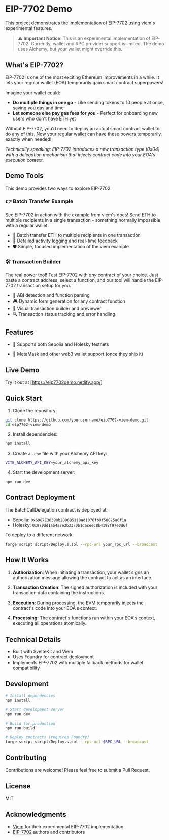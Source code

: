 # EIP-7702 Demo

 This project demonstrates the implementation of [EIP-7702](https://eips.ethereum.org/EIPS/eip-7702) using viem's experimental features.

> ⚠️ **Important Notice**: This is an experimental implementation of EIP-7702. Currently, wallet and RPC provider support is limited. The demo uses Alchemy, but your wallet might override this.

## What's EIP-7702?

EIP-7702 is one of the most exciting Ethereum improvements in a while. It lets your regular wallet (EOA) temporarily gain smart contract superpowers!

Imagine your wallet could:
- **Do multiple things in one go** - Like sending tokens to 10 people at once, saving you gas and time
- **Let someone else pay gas fees for you** - Perfect for onboarding new users who don't have ETH yet

Without EIP-7702, you'd need to deploy an actual smart contract wallet to do any of this. Now your regular wallet can have these powers temporarily, exactly when needed!

*Technically speaking: EIP-7702 introduces a new transaction type (0x04) with a delegation mechanism that injects contract code into your EOA's execution context.*

## Demo Tools

This demo provides two ways to explore EIP-7702:

### 👉 Batch Transfer Example

See EIP-7702 in action with the example from viem's docs! Send ETH to multiple recipients in a single transaction - something normally impossible with a regular wallet.

- 🔄 Batch transfer ETH to multiple recipients in one transaction
- 📝 Detailed activity logging and real-time feedback
- 🛡️ Simple, focused implementation of the viem example

### 🛠️ Transaction Builder

The real power tool! Test EIP-7702 with *any* contract of your choice. Just paste a contract address, select a function, and our tool will handle the EIP-7702 transaction setup for you.

- 📄 ABI detection and function parsing
- 🎮 Dynamic form generation for any contract function
- 📱 Visual transaction builder and previewer
- 🔍 Transaction status tracking and error handling

## Features

- 🔌 Supports both Sepolia and Holesky testnets

- 💼 MetaMask and other web3 wallet support (once they ship it)

## Live Demo

Try it out at [https://eip7702demo.netlify.app/]

## Quick Start

1. Clone the repository:
```bash
git clone https://github.com/yourusername/eip7702-viem-demo.git
cd eip7702-viem-demo
```

2. Install dependencies:
```bash
npm install
```

3. Create a `.env` file with your Alchemy API key:
```bash
VITE_ALCHEMY_API_KEY=your_alchemy_api_key
```

4. Start the development server:
```bash
npm run dev
```

## Contract Deployment

The BatchCallDelegation contract is deployed at:
- Sepolia: `0x6987E30398b2896B5118ad1076fb9f58825a6f1a`
- Holesky: `0x979dd1ab4a7e3b3370b1daceec8b4198f97e0d6f`

To deploy to a different network:
```bash
forge script script/Deploy.s.sol --rpc-url your_rpc_url --broadcast
```

## How It Works

1. **Authorization**: When initiating a transaction, your wallet signs an authorization message allowing the contract to act as an interface.

2. **Transaction Creation**: The signed authorization is included with your transaction data containing the instructions.

3. **Execution**: During processing, the EVM temporarily injects the contract's code into your EOA's context.

4. **Processing**: The contract's functions run within your EOA's context, executing all operations atomically.

## Technical Details

- Built with SvelteKit and Viem
- Uses Foundry for contract deployment
- Implements EIP-7702 with multiple fallback methods for wallet compatibility


## Development

```bash
# Install dependencies
npm install

# Start development server
npm run dev

# Build for production
npm run build

# Deploy contracts (requires Foundry)
forge script script/Deploy.s.sol --rpc-url $RPC_URL --broadcast
```

## Contributing

Contributions are welcome! Please feel free to submit a Pull Request.

## License

MIT

## Acknowledgments

- [Viem](https://viem.sh) for their experimental EIP-7702 implementation
- [EIP-7702](https://eips.ethereum.org/EIPS/eip-7702) authors and contributors
